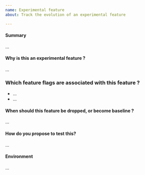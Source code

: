 ```yaml
---
name: Experimental feature
about: Track the evolution of an experimental feature

---
```


#### Summary
<!-- Summarize the feature in a few sentences: -->

...

#### Why is this an experimental feature ?
<!-- Please explain the motivation, how it will be used, etc. -->

...

### Which feature flags are associated with this feature ?
<!-- Please mention the full name of the flags, and a short description. -->

- ...
- ...

#### When should this feature be dropped, or become baseline ?
<!-- Please explain the process through which it can be decided if the feature becomes baseline. -->

...

#### How do you propose to test this?
<!--
Please think about how this is verified as implemented.
For example, you can add what commands need to be run via the CLI/Console to verify that this works.
-->

...

#### Environment
<!--
Your environment: OS/Browser/Gateway/Device/...? Versions? IDs/EUIs?
Paste the output of "ttn-lw-cli version" or "ttn-lw-stack version" if applicable.
-->

...
